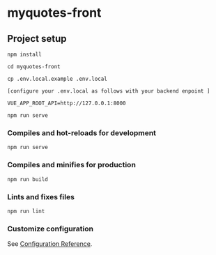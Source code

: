 # myquotes-front

## Project setup
```
npm install

cd myquotes-front

cp .env.local.example .env.local

[configure your .env.local as follows with your backend enpoint ]

VUE_APP_ROOT_API=http://127.0.0.1:8000

npm run serve
```

### Compiles and hot-reloads for development
```
npm run serve
```

### Compiles and minifies for production
```
npm run build
```

### Lints and fixes files
```
npm run lint
```

### Customize configuration
See [Configuration Reference](https://cli.vuejs.org/config/).
